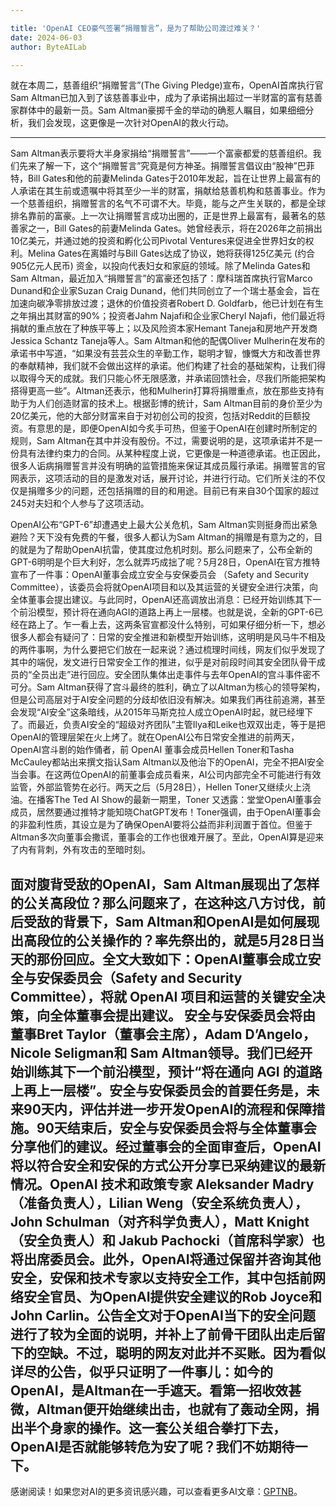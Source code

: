 ```yaml
---

title: 'OpenAI CEO豪气签署“捐赠誓言”，是为了帮助公司渡过难关？'
date: 2024-06-03
author: ByteAILab

---
```


就在本周二，慈善组织“捐赠誓言”(The Giving Pledge)宣布，OpenAI首席执行官Sam Altman已加入到了该慈善事业中，成为了承诺捐出超过一半财富的富有慈善家群体中的最新一员。Sam Altman豪掷千金的举动的确惹人瞩目，如果细细分析，我们会发现，这更像是一次针对OpenAI的救火行动。

---

Sam Altman表示要将大半身家捐给“捐赠誓言”——一个富豪都爱的慈善组织。我们先来了解一下，这个“捐赠誓言”究竟是何方神圣。捐赠誓言倡议由“股神”巴菲特，Bill Gates和他的前妻Melinda Gates于2010年发起，旨在让世界上最富有的人承诺在其生前或遗嘱中将其至少一半的财富，捐献给慈善机构和慈善事业。作为一个慈善组织，捐赠誓言的名气不可谓不大。毕竟，能与之产生关联的，都是全球排名靠前的富豪。上一次让捐赠誓言成功出圈的，正是世界上最富有，最著名的慈善家之一，Bill Gates的前妻Melinda Gates。她曾经表示，将在2026年之前捐出10亿美元，并通过她的投资和孵化公司Pivotal Ventures来促进全世界妇女的权利。Melina Gates在离婚时与Bill Gates达成了协议，她将获得125亿美元 (约合905亿元人民币) 资金，以投向代表妇女和家庭的领域。除了Melinda Gates和Sam Altman，最近加入“捐赠誓言”的富豪还包括了：摩科瑞首席执行官Marco Dunand和企业家Suzan Craig Dunand，他们共同创立了一个瑞士基金会，旨在加速向碳净零排放过渡；退休的价值投资者Robert D. Goldfarb，他已计划在有生之年捐出其财富的90%；投资者Jahm Najafi和企业家Cheryl Najafi，他们最近将捐献的重点放在了种族平等上；以及风险资本家Hemant Taneja和房地产开发商Jessica Schantz Taneja等人。Sam Altman和他的配偶Oliver Mulherin在发布的承诺书中写道，“如果没有芸芸众生的辛勤工作，聪明才智，慷慨大方和改善世界的奉献精神，我们就不会做出这样的承诺。他们构建了社会的基础架构，让我们得以取得今天的成就。我们只能心怀无限感激，并承诺回馈社会，尽我们所能把架构搭得更高一些”。Altman还表示，他和Mulherin打算将捐赠重点，放在那些支持有助于为人们创造财富的技术上。根据彭博的统计，Sam Altman目前的身价至少为20亿美元，他的大部分财富来自于对初创公司的投资，包括对Reddit的巨额投资。有意思的是，即便OpenAI如今炙手可热，但鉴于OpenAI在创建时所制定的规则，Sam Altman在其中并没有股份。不过，需要说明的是，这项承诺并不是一份具有法律约束力的合同。从某种程度上说，它更像是一种道德承诺。也正因此，很多人诟病捐赠誓言并没有明确的监管措施来保证其成员履行承诺。捐赠誓言的官网表示，这项活动的目的是激发对话，展开讨论，并进行行动。它们所关注的不仅仅是捐赠多少的问题，还包括捐赠的目的和用途。目前已有来自30个国家的超过245对夫妇和个人参与了这项活动。

OpenAI公布“GPT-6”却遭遇史上最大公关危机，Sam Altman实则挺身而出紧急避险？天下没有免费的午餐，很多人都认为Sam Altman的捐赠是有意为之的，目的就是为了帮助OpenAI抗雷，使其度过危机时刻。那么问题来了，公布全新的GPT-6明明是个巨大利好，怎么就弄巧成拙了呢？5月28日，OpenAI在官方推特宣布了一件事：OpenAI董事会成立安全与安保委员会 （Safety and Security Committee），该委员会将就OpenAI项目和以及其运营的关键安全进行决策，向全体董事会提出建议。与此同时，OpenAI还高调放出消息：已经开始训练其下一个前沿模型，预计将在通向AGI的道路上再上一层楼。也就是说，全新的GPT-6已经在路上了。乍一看上去，这两条官宣都没什么特别，可如果仔细分析一下，想必很多人都会有疑问了：日常的安全推进和新模型开始训练，这明明是风马牛不相及的两件事啊，为什么要把它们放在一起来说？通过梳理时间线，网友们似乎发现了其中的端倪，发文进行日常安全工作的推进，似乎是对前段时间其安全团队骨干成员的“全员出走”进行回应。安全团队集体出走事件与去年OpenAI的宫斗事件密不可分。Sam Altman获得了宫斗最终的胜利，确立了以Altman为核心的领导架构，但是公司高层对于AI安全问题的分歧却依旧没有解决。如果我们再往前追溯，甚至会发现“AI安全”这条暗线，从2015年马斯克拉人成立OpenAI时起，就已经埋下了。而最近，负责AI安全的“超级对齐团队”主管Ilya和Leike也双双出走，等于是把OpenAI的管理层架在火上烤了。就在OpenAI公布日常安全推进的前两天，OpenAI宫斗剧的始作俑者，前 OpenAI 董事会成员Hellen Toner和Tasha McCauley都站出来撰文指认Sam Altman以及他治下的OpenAI，完全不把AI安全当会事。在这两位OpenAI的前董事会成员看来，AI公司内部完全不可能进行有效监管，外部监管势在必行。两天之后（5月28日），Hellen Toner又继续火上浇油。在播客The Ted AI Show的最新一期里，Toner 又透露：堂堂OpenAI董事会成员，居然要通过推特才能知晓ChatGPT发布！Toner强调，由于OpenAI董事会的非盈利性质，其设立是为了确保OpenAI要将公益而非利润置于首位。但鉴于Altman多次向董事会撒谎，董事会的工作也很难开展了。至此，OpenAI算是迎来了内有背刺，外有攻击的至暗时刻。

面对腹背受敌的OpenAI，Sam Altman展现出了怎样的公关高段位？那么问题来了，在这种这八方讨伐，前后受敌的背景下，Sam Altman和OpenAI是如何展现出高段位的公关操作的？率先祭出的，就是5月28日当天的那份回应。全文大致如下：OpenAI董事会成立安全与安保委员会（Safety and Security Committee），将就 OpenAI 项目和运营的关键安全决策，向全体董事会提出建议。 安全与安保委员会将由董事Bret Taylor（董事会主席），Adam D’Angelo，Nicole Seligman和 Sam Altman领导。我们已经开始训练其下一个前沿模型，预计“将在通向 AGI 的道路上再上一层楼”。安全与安保委员会的首要任务是，未来90天内，评估并进一步开发OpenAI的流程和保障措施。90天结束后，安全与安保委员会将与全体董事会分享他们的建议。经过董事会的全面审查后，OpenAI将以符合安全和安保的方式公开分享已采纳建议的最新情况。OpenAI 技术和政策专家 Aleksander Madry（准备负责人），Lilian Weng（安全系统负责人），John Schulman（对齐科学负责人），Matt Knight（安全负责人）和 Jakub Pachocki（首席科学家）也将出席委员会。此外，OpenAI将通过保留并咨询其他安全，安保和技术专家以支持安全工作，其中包括前网络安全官员、为OpenAI提供安全建议的Rob Joyce和John Carlin。公告全文对于OpenAI当下的安全问题进行了较为全面的说明，并补上了前骨干团队出走后留下的空缺。不过，聪明的网友对此并不买账。因为看似详尽的公告，似乎只证明了一件事儿：如今的OpenAI，是Altman在一手遮天。看第一招收效甚微，Altman便开始继续出击，也就有了轰动全网，捐出半个身家的操作。这一套公关组合拳打下去，OpenAI是否就能够转危为安了呢？我们不妨期待一下。
---
感谢阅读！如果您对AI的更多资讯感兴趣，可以查看更多AI文章：[GPTNB](https://gptnb.com)。